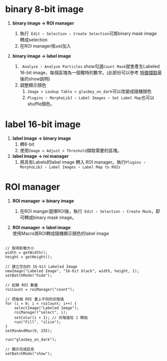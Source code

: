 # binary 8-bit image 
1. **binary image -> ROI manager**  
    1. 執行` Edit › Selection › Create Selection`可將binary mask image 轉成selection
    2. 在ROI manager按`add`加入

2. **binary image -> label image**
    1. ` Analyze › Analyse Particles` show勾選`Count Mask`就會產生Labeled 16-bit image，每個區塊為一個獨特的數字。(此部份可以參考 [特徵擷取](feature-extraction.md)最後的show說明)
    2. 調整顯示顏色
        1. `Image > Lookup Table > glasbey_on_dark`可以改變成隨機顏色
        2. `Plugins › MorphoLibJ › Label Images › Set Label Map`也可以shuffle顏色。

# label 16-bit image
1. **label image -> binary image**
    1. 轉8-bit
    2. 使用`Image > Adjust > Threshold`擷取需要的區塊。
2. **label image ->  roi manager**
    1. 將具有Labels的label image 轉入 ROI manager。執行`Plugins › MorphoLibJ › Label Images › Label Map to ROIs`

# ROI manager
1. **ROI manager -> binary image**
    1. 在ROI manger選擇ROI後，執行` Edit › Selection › Create Mask`，即可轉成binary mask image。

2. **ROI manager -> label image**  
使用Macro將ROI轉成隨機顯示顏色的label image
```ijm

// 取得影像大小
width = getWidth();
height = getHeight();

// 建立空白的 16-bit Labeled Image
newImage("Labeled Image", "16-bit black", width, height, 1);
setBatchMode("hide");

// 紀錄 ROI 數量
roiCount = roiManager("count");

// 把每個 ROI 畫上不同的灰階值
for (i = 0; i < roiCount; i++) {
    selectImage("Labeled Image");
    roiManager("select", i);
    setColor(i + 1); // 灰階值從 1 開始
    run("Fill", "slice");
}
setMinAndMax(0, 255);

run("glasbey_on_dark");

// 顯示完成訊息
setBatchMode("show");
```

